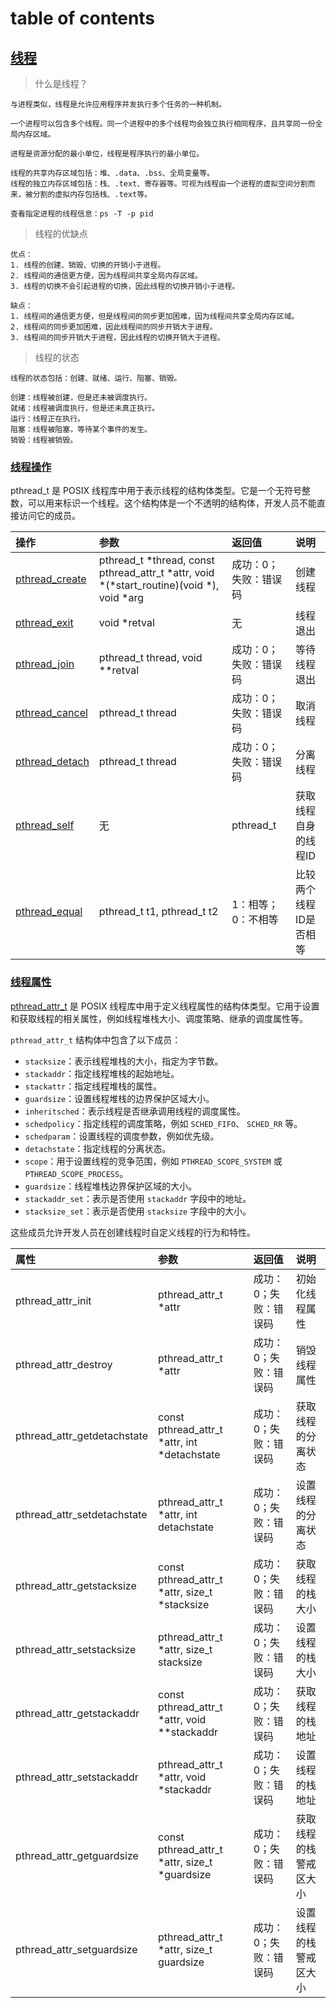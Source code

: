 # table of contents

## [线程](#table-of-contents)

> 什么是线程？

```text
与进程类似，线程是允许应用程序并发执行多个任务的一种机制。

一个进程可以包含多个线程。同一个进程中的多个线程均会独立执行相同程序，且共享同一份全局内存区域。

进程是资源分配的最小单位，线程是程序执行的最小单位。

线程的共享内存区域包括：堆、.data、.bss、全局变量等。
线程的独立内存区域包括：栈、.text、寄存器等。可视为线程由一个进程的虚拟空间分割而来，被分割的虚拟内存包括栈、.text等。

查看指定进程的线程信息：ps -T -p pid
```

> 线程的优缺点

```text
优点：
1. 线程的创建、销毁、切换的开销小于进程。
2. 线程间的通信更方便，因为线程间共享全局内存区域。
3. 线程的切换不会引起进程的切换，因此线程的切换开销小于进程。

缺点：
1. 线程间的通信更方便，但是线程间的同步更加困难，因为线程间共享全局内存区域。
2. 线程间的同步更加困难，因此线程间的同步开销大于进程。
3. 线程间的同步开销大于进程，因此线程的切换开销大于进程。
```

> 线程的状态

```text
线程的状态包括：创建、就绪、运行、阻塞、销毁。

创建：线程被创建，但是还未被调度执行。
就绪：线程被调度执行，但是还未真正执行。
运行：线程正在执行。
阻塞：线程被阻塞，等待某个事件的发生。
销毁：线程被销毁。
```

### [线程操作](#table-of-contents)

pthread_t 是 POSIX 线程库中用于表示线程的结构体类型。它是一个无符号整数，可以用来标识一个线程。这个结构体是一个不透明的结构体，开发人员不能直接访问它的成员。

| 操作 | 参数 | 返回值 | 说明 |
| :--- | :--- | :--- | :--- |
| [pthread\_create](/code/03-linux多线程开发/29-线程/pthread_create.c) | pthread\_t \*thread, const pthread\_attr\_t \*attr, void \*(\*start\_routine)(void \*), void \*arg | 成功：0；失败：错误码 | 创建线程 |
| [pthread\_exit](/code/03-linux多线程开发/29-线程/pthread_exit.c) | void \*retval | 无 | 线程退出 |
| [pthread\_join](/code/03-linux多线程开发/29-线程/pthread_join.c) | pthread\_t thread, void \*\*retval | 成功：0；失败：错误码 | 等待线程退出 |
| [pthread\_cancel](/code/03-linux多线程开发/29-线程/pthread_cancel.c) | pthread\_t thread | 成功：0；失败：错误码 | 取消线程 |
| [pthread\_detach](/code/03-linux多线程开发/29-线程/pthread_detach.c) | pthread\_t thread | 成功：0；失败：错误码 | 分离线程 |
| [pthread\_self](/code/03-linux多线程开发/29-线程/pthread_exit.c) | 无 | pthread\_t | 获取线程自身的线程ID |
| [pthread\_equal](/code/03-linux多线程开发/29-线程/pthread_exit.c) | pthread\_t t1, pthread\_t t2 | 1：相等；0：不相等 | 比较两个线程ID是否相等 |

### [线程属性](#table-of-contents)

[pthread_attr_t](/code/03-linux多线程开发/29-线程/pthread_attr.c) 是 POSIX 线程库中用于定义线程属性的结构体类型。它用于设置和获取线程的相关属性，例如线程堆栈大小、调度策略、继承的调度属性等。

`pthread_attr_t` 结构体中包含了以下成员：

- `stacksize`：表示线程堆栈的大小，指定为字节数。
- `stackaddr`：指定线程堆栈的起始地址。
- `stackattr`：指定线程堆栈的属性。
- `guardsize`：设置线程堆栈的边界保护区域大小。
- `inheritsched`：表示线程是否继承调用线程的调度属性。
- `schedpolicy`：指定线程的调度策略，例如 `SCHED_FIFO`、 `SCHED_RR` 等。
- `schedparam`：设置线程的调度参数，例如优先级。
- `detachstate`：指定线程的分离状态。
- `scope`：用于设置线程的竞争范围，例如 `PTHREAD_SCOPE_SYSTEM` 或 `PTHREAD_SCOPE_PROCESS`。
- `guardsize`：线程堆栈边界保护区域的大小。
- `stackaddr_set`：表示是否使用 `stackaddr` 字段中的地址。
- `stacksize_set`：表示是否使用 `stacksize` 字段中的大小。

这些成员允许开发人员在创建线程时自定义线程的行为和特性。

| 属性 | 参数 | 返回值 | 说明 |
| :--- | :--- | :--- | :--- |
| pthread\_attr\_init | pthread\_attr\_t \*attr | 成功：0；失败：错误码 | 初始化线程属性 |
| pthread\_attr\_destroy | pthread\_attr\_t \*attr | 成功：0；失败：错误码 | 销毁线程属性 |
| pthread\_attr\_getdetachstate | const pthread\_attr\_t \*attr, int \*detachstate | 成功：0；失败：错误码 | 获取线程的分离状态 |
| pthread\_attr\_setdetachstate | pthread\_attr\_t \*attr, int detachstate | 成功：0；失败：错误码 | 设置线程的分离状态 |
| pthread\_attr\_getstacksize | const pthread\_attr\_t \*attr, size\_t \*stacksize | 成功：0；失败：错误码 | 获取线程的栈大小 |
| pthread\_attr\_setstacksize | pthread\_attr\_t \*attr, size\_t stacksize | 成功：0；失败：错误码 | 设置线程的栈大小 |
| pthread\_attr\_getstackaddr | const pthread\_attr\_t \*attr, void \*\*stackaddr | 成功：0；失败：错误码 | 获取线程的栈地址 |
| pthread\_attr\_setstackaddr | pthread\_attr\_t \*attr, void \*stackaddr | 成功：0；失败：错误码 | 设置线程的栈地址 |
| pthread\_attr\_getguardsize | const pthread\_attr\_t \*attr, size\_t \*guardsize | 成功：0；失败：错误码 | 获取线程的栈警戒区大小 |
| pthread\_attr\_setguardsize | pthread\_attr\_t \*attr, size\_t guardsize | 成功：0；失败：错误码 | 设置线程的栈警戒区大小 |
